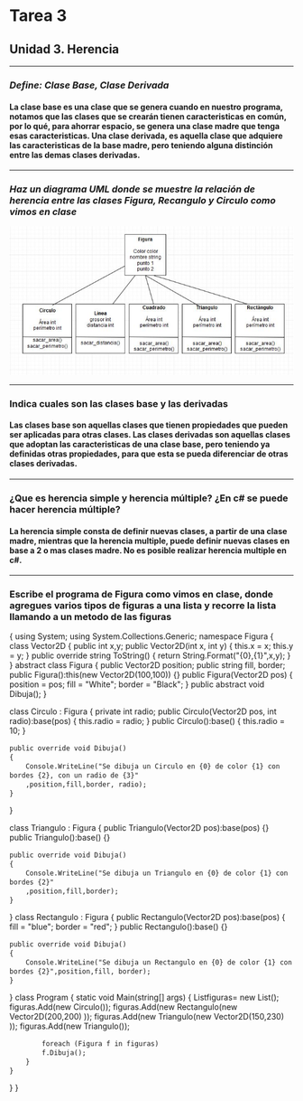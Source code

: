 # Tarea 3

## **Unidad 3. Herencia**

***

### *Define: Clase Base, Clase Derivada*

#### La clase base es una clase que se genera cuando en nuestro programa, notamos que las clases que se crearán tienen caracteristicas en común, por lo qué, para ahorrar espacio, se genera una clase madre que tenga esas caracteristicas. Una clase derivada, es aquella clase que adquiere las caracteristicas de la base madre, pero teniendo alguna distinción entre las demas clases derivadas.

***

### *Haz un diagrama UML donde se muestre la relación de herencia entre las  clases Figura, Recangulo y Circulo como vimos en clase*

![alt text](imagenes/UML.JPG "Diagrama de clase de Figuras")

***

### Indica cuales son las clases base y las derivadas

#### Las clases base son aquellas clases que tienen propiedades que pueden ser aplicadas para otras clases. Las clases derivadas son aquellas clases que adoptan las caracteristicas de una clase base, pero teniendo ya definidas otras propiedades, para que esta se pueda diferenciar de otras clases derivadas.

***

### ¿Que es herencia simple y herencia múltiple? ¿En c# se puede hacer herencia múltiple?

#### La herencia simple consta de definir nuevas clases, a partir de una clase madre, mientras que la herencia multiple, puede definir nuevas clases en base a 2 o mas clases madre. No es posible realizar herencia multiple en c#.

***

### Escribe el programa de Figura como vimos en clase, donde agregues varios tipos de figuras a una lista y recorre la lista llamando a un metodo de las figuras

{
using System;
using System.Collections.Generic;
namespace Figura
{
     class Vector2D
    {
      public int x,y;
      public Vector2D(int x, int y)
      {
          this.x = x; this.y = y;
      }
public override string ToString()
{
    return String.Format("{0},{1}",x,y);
}
    }
    abstract class Figura
{
    public Vector2D position;
    public string fill, border;
    public Figura():this(new Vector2D(100,100))
    {}
    public Figura(Vector2D pos)
    {
        position = pos;
        fill = "White";
        border = "Black";
    }
    public abstract void Dibuja();
}
  
   class Circulo : Figura
{
    private int radio;
    public Circulo(Vector2D pos, int radio):base(pos)
    {
      this.radio = radio;
    }
    public Circulo():base()
    {
       this.radio = 10;
    }

    public override void Dibuja()
    {
        Console.WriteLine("Se dibuja un Circulo en {0} de color {1} con bordes {2}, con un radio de {3}"
        ,position,fill,border, radio);
    }
}

class Triangulo : Figura
{
    public Triangulo(Vector2D pos):base(pos)
    {}
    public Triangulo():base()
    {}

    public override void Dibuja()
    {
        Console.WriteLine("Se dibuja un Triangulo en {0} de color {1} con bordes {2}"
        ,position,fill,border);
    }
}
class Rectangulo : Figura
{
    public Rectangulo(Vector2D pos):base(pos)
    {
        fill = "blue";
        border = "red";
    }
    public Rectangulo():base()
    {}

    public override void Dibuja()
    {
        Console.WriteLine("Se dibuja un Rectangulo en {0} de color {1} con bordes {2}",position,fill, border);
    }
}
    class Program
    {
        static void Main(string[] args)
        {
            List<Figura>figuras= new List<Figura>();
            figuras.Add(new Circulo());
            figuras.Add(new Rectangulo(new Vector2D(200,200) ));
            figuras.Add(new Triangulo(new Vector2D(150,230) ));
            figuras.Add(new Triangulo());

            foreach (Figura f in figuras)
            f.Dibuja();
        }
    }
}
}